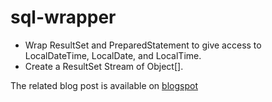 # sql-wrapper
* Wrap ResultSet and PreparedStatement to give access to LocalDateTime, LocalDate, and LocalTime.
* Create a ResultSet Stream of Object[].

The related blog post is available on [blogspot](https://j-shepard.blogspot.com/2015/11/using-javatime-with-resultset-and.html)

